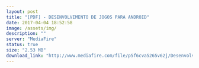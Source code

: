 ```yaml
---
layout: post
title: "[PDF] - DESENVOLVIMENTO DE JOGOS PARA ANDROID"
date: 2017-04-04 18:52:58
image: /assets/img/
description: ""
server: "MediaFire"
status: true
size: "2.53 MB"
download_link: "http://www.mediafire.com/file/p5f6cva5265v62j/Desenvolvimento_de_Jogos_para_Android.pdf"
---
```

